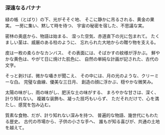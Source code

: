 ### 深遠なるバナナ

緑の帳（とばり）の下、光がそそぐ地、
そこに静かに吊るされる、黄金の果実。
一房に集い、黙して時を待つ、
宇宙の秘密を宿した、不思議な実。

密林の奥底から、物語は始まる、
湿った空気、赤道直下の光に包まれて。
たくましい茎は、威厳のある柱のように、
忘れられた大地からの贈り物を支える。

皮は一枚の柔らかなカンバス、
その表面には、そばかすの紋様が浮かぶ。
鮮やかな黄色は、やがて日に焼けた肌色に、
自然の単純な計画が記された、古代の文字。

そっと剥けば、微かな囁きが聞こえ、
その中には、月の光のような、クリーミーな白。
完璧な曲線、優美な三日月、
創造の顔に浮かぶ、穏やかな微笑み。

太陽の味がし、雨の味がし、肥沃な土の味がする、
まろやかな甘さは、深く、計り知れない。
複雑な装飾も、凝った技巧もいらず、
ただそれだけで、心を満たし、感覚を包み込む。

質素な食物、だが、計り知れない深みを持つ、
普遍的な物語、幾世代にもわたる歴史。
古代の市場から、子供の小さな手へ、
誰もが知る喜びが、共通の土地を越えて。
